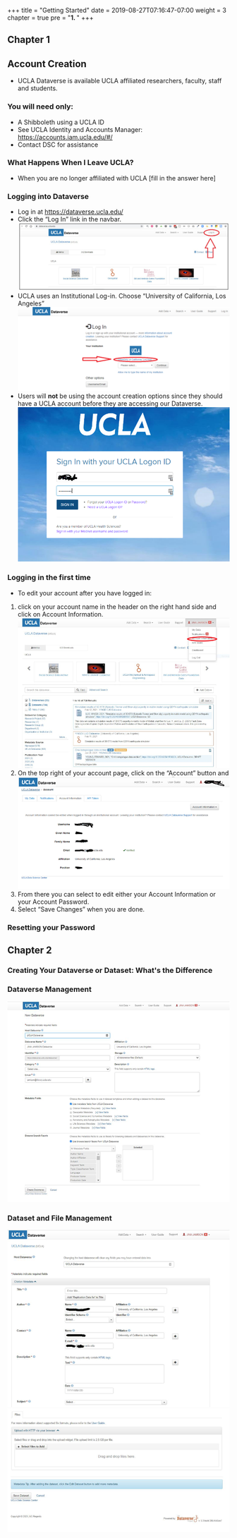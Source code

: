 +++
title = "Getting Started"
date = 2019-08-27T07:16:47-07:00
weight = 3
chapter = true
pre = "<b>1. </b>"
+++

## Chapter 1

## Account Creation  

- UCLA Dataverse is available UCLA affiliated researchers, faculty, staff and students.   

### You will need only:
- A Shibboleth using a UCLA ID
- See UCLA Identity and Accounts Manager:  https://accounts.iam.ucla.edu/#/
- Contact DSC for assistance

### What Happens When I Leave UCLA?
- When you are no longer affiliated with UCLA [fill in the answer here]


### Logging into Dataverse
- Log in at https://dataverse.ucla.edu/
- Click the “Log In” link in the navbar.
![Dataverse Login screen](images/dataverse_login1b.jpg "Dataverse Login")
- UCLA uses an Institutional Log-in. Choose “University of California, Los Angeles”  
![Dataverse Login screen](images/dataverse_login2b.png "Dataverse Login")
- Users will __not__ be using the account creation options since they should have a UCLA account before they are accessing our Dataverse.
![Dataverse Login screen](images/dataverse_login3b.png "Dataverse Login")

### Logging in the first time  
- To edit your account after you have logged in:  
1. click on your account name in the header on the right hand side and click on Account Information. 
![Account Information](images/account-info.png "Account Information")
2. On the top right of your account page, click on the “Account” button and
![Edit Account](images/dataverse_login4b.png "Edit Account")
3. From there you can select to edit either your Account Information or your Account Password.  
4. Select “Save Changes” when you are done.   

### Resetting your Password


## Chapter 2
### Creating Your Dataverse or Dataset: What's the Difference

### Dataverse Management
![Create a Dataverse](images/new-dataverse.png "Create a Dataverse")

### Dataset and File Management
![Create a Dataset](images/new-dataset01.png "Create a Dataset")
![Add files to Dataset](images/new-dataset03.png "Add files to Dataset")